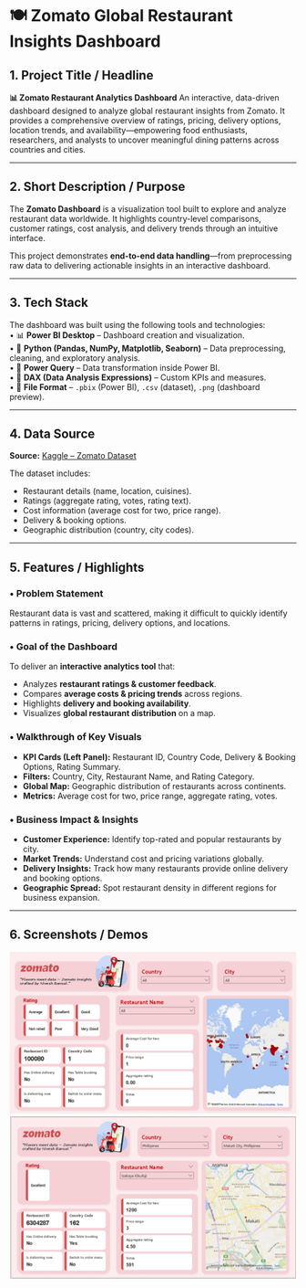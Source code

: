# 🍽️ Zomato Global Restaurant Insights Dashboard

## 1. Project Title / Headline

**📊 Zomato Restaurant Analytics Dashboard**
An interactive, data-driven dashboard designed to analyze global restaurant insights from Zomato. It provides a comprehensive overview of ratings, pricing, delivery options, location trends, and availability—empowering food enthusiasts, researchers, and analysts to uncover meaningful dining patterns across countries and cities.

---

## 2. Short Description / Purpose

The **Zomato Dashboard** is a visualization tool built to explore and analyze restaurant data worldwide.
It highlights country-level comparisons, customer ratings, cost analysis, and delivery trends through an intuitive interface.

This project demonstrates **end-to-end data handling**—from preprocessing raw data to delivering actionable insights in an interactive dashboard.

---

## 3. Tech Stack

The dashboard was built using the following tools and technologies:<br>
• 📊 **Power BI Desktop** – Dashboard creation and visualization. <br>
• 🐍 **Python (Pandas, NumPy, Matplotlib, Seaborn)** – Data preprocessing, cleaning, and exploratory analysis. <br>
• 📂 **Power Query** – Data transformation inside Power BI. <br>
• 🧠 **DAX (Data Analysis Expressions)** – Custom KPIs and measures. <br>
• 📁 **File Format** – `.pbix` (Power BI), `.csv` (dataset), `.png` (dashboard preview).

---

## 4. Data Source

**Source:** [Kaggle – Zomato Dataset](https://www.kaggle.com/datasets/shrutimehta/zomato-restaurants-data)

The dataset includes:

* Restaurant details (name, location, cuisines).
* Ratings (aggregate rating, votes, rating text).
* Cost information (average cost for two, price range).
* Delivery & booking options.
* Geographic distribution (country, city codes).

---

## 5. Features / Highlights

### • Problem Statement

Restaurant data is vast and scattered, making it difficult to quickly identify patterns in ratings, pricing, delivery options, and locations.

### • Goal of the Dashboard

To deliver an **interactive analytics tool** that:

* Analyzes **restaurant ratings & customer feedback**.
* Compares **average costs & pricing trends** across regions.
* Highlights **delivery and booking availability**.
* Visualizes **global restaurant distribution** on a map.

### • Walkthrough of Key Visuals

* **KPI Cards (Left Panel):** Restaurant ID, Country Code, Delivery & Booking Options, Rating Summary.
* **Filters:** Country, City, Restaurant Name, and Rating Category.
* **Global Map:** Geographic distribution of restaurants across continents.
* **Metrics:** Average cost for two, price range, aggregate rating, votes.

### • Business Impact & Insights

* **Customer Experience:** Identify top-rated and popular restaurants by city.
* **Market Trends:** Understand cost and pricing variations globally.
* **Delivery Insights:** Track how many restaurants provide online delivery and booking options.
* **Geographic Spread:** Spot restaurant density in different regions for business expansion.

---

## 6. Screenshots / Demos

![Dashboard Preview](https://github.com/niveshbansal07/Zomato-dashboard/blob/main/zomato%20dashboad.png)
![Dashboard Preview](https://github.com/niveshbansal07/Zomato-dashboard/blob/main/zomato%20dashboard_2.png)

